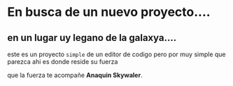 # En busca de un nuevo proyecto....

## en un lugar uy legano de la galaxya....

este es un proyecto `simple` de un editor de codigo
pero por muy simple que parezca ahi es donde 
reside su fuerza

que la fuerza te acompañe
          **Anaquin Skywaler**.
